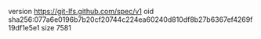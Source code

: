 version https://git-lfs.github.com/spec/v1
oid sha256:077a6e0196b7b20cf20744c224ea60240d810df8b27b6367ef4269f19df1e5e1
size 7581
